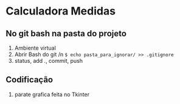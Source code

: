 # Calculadora Medidas

## No git bash na pasta do projeto
1. Ambiente virtual
2. Abrir Bash do git /n
`$ echo pasta_para_ignorar/ >> .gitignore`
3. status, add ., commit, push

## Codificação
1. parate grafica feita no Tkinter